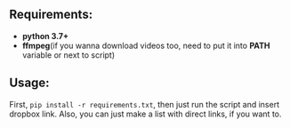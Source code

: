 ## Requirements:
  * **python 3.7+**
  * **ffmpeg**(if you wanna download videos too, need to put it into **PATH** variable or next to script)

## Usage:
First, `pip install -r requirements.txt`, then just run the script and insert dropbox link. Also, you can just make a list with direct links, if you want to.
